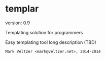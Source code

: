 templar
=======

version: 0.9

Templating solution for programmers

Easy templating tool long description (TBD)

	Mark Veltzer <mark@veltzer.net>, 2014-2014

